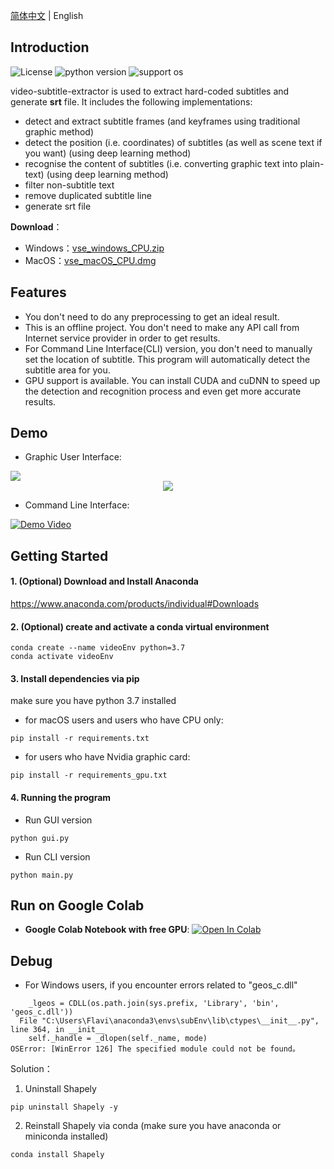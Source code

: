 [简体中文](README.md) | English

## Introduction
![License](https://img.shields.io/badge/license-Apache%202-red.svg)
![python version](https://img.shields.io/badge/python-3.7+-blue.svg)
![support os](https://img.shields.io/badge/OS-Windows/macOS/Linux-green.svg)

video-subtitle-extractor is used to extract hard-coded subtitles and generate **srt** file.  It includes the following implementations:

- detect and extract subtitle frames (and keyframes using traditional graphic method)
- detect the position (i.e. coordinates) of subtitles (as well as scene text if you want) (using deep learning method)
- recognise the content of subtitles (i.e. converting graphic text into plain-text) (using deep learning method)
- filter non-subtitle text
- remove duplicated subtitle line
- generate srt file

**Download**：
- Windows：<a href="https://github.com/YaoFANGUK/video-subtitle-extractor/releases/download/0.1.0/vse_windows_CPU.zip">vse_windows_CPU.zip</a>
- MacOS：<a href="https://github.com/YaoFANGUK/video-subtitle-extractor/releases/download/0.1.0/vse_macOS_CPU.dmg">vse_macOS_CPU.dmg</a>

## Features

- You don't need to do any preprocessing to get an ideal result.
- This is an offline project. You don't need to make any API call from Internet service provider in order to get results. 
- For Command Line Interface(CLI) version, you don't need to manually set the location of subtitle. This program will automatically detect the subtitle area for you.
- GPU support is available. You can install CUDA and cuDNN to speed up the detection and recognition process and even get more accurate results.



## Demo

- Graphic User Interface:

<img src="https://z3.ax1x.com/2021/04/09/cNrA1A.png">

<div align="center">
  <img src="design/demo.gif"/>
</div>

- Command Line Interface: 

[![Demo Video](https://s1.ax1x.com/2020/10/05/0JWVeJ.png)](https://www.bilibili.com/video/BV1t5411h78J "Demo Video")



## Getting Started 

#### 1. (Optional) Download and Install Anaconda 

<a href="https://www.anaconda.com/products/individual">https://www.anaconda.com/products/individual#Downloads</a>

#### 2. (Optional) create and activate a conda virtual environment

```shell
conda create --name videoEnv python=3.7
conda activate videoEnv  
```

#### 3. Install dependencies via pip

make sure you have python 3.7 installed

- for macOS users and users who have CPU only: 

```shell
pip install -r requirements.txt
```

- for users who have Nvidia graphic card:

```shell
pip install -r requirements_gpu.txt
```

#### 4. Running the program

- Run GUI version

```shell
python gui.py
```

- Run CLI version

```shell    
python main.py
```



## Run on Google Colab

- **Google Colab Notebook with free GPU**: <a href="https://colab.research.google.com/github/YaoFANGUK/video-subtitle-extractor/blob/main/google_colab.ipynb"><img src="https://colab.research.google.com/assets/colab-badge.svg" alt="Open In Colab"></a>

## Debug

- For Windows users, if you encounter errors related to "geos_c.dll"

```text
    _lgeos = CDLL(os.path.join(sys.prefix, 'Library', 'bin', 'geos_c.dll'))
  File "C:\Users\Flavi\anaconda3\envs\subEnv\lib\ctypes\__init__.py", line 364, in __init__
    self._handle = _dlopen(self._name, mode)
OSError: [WinError 126] The specified module could not be found。
```

Solution：

1) Uninstall Shapely

```shell
pip uninstall Shapely -y
```

2) Reinstall Shapely via conda (make sure you have anaconda or miniconda installed)

```shell
conda install Shapely             
```

